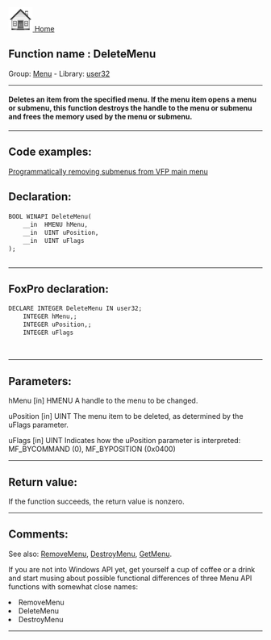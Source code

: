 [<img src="../../images/home.png"> Home ](https://github.com/VFPX/Win32API)  

## Function name : DeleteMenu
Group: [Menu](../../functions_group.md#Menu)  -  Library: [user32](../../Libraries.md#user32)  
***  


#### Deletes an item from the specified menu. If the menu item opens a menu or submenu, this function destroys the handle to the menu or submenu and frees the memory used by the menu or submenu.
***  


## Code examples:
[Programmatically removing submenus from VFP main menu](../../samples/sample_258.md)  

## Declaration:
```foxpro  
BOOL WINAPI DeleteMenu(
	__in  HMENU hMenu,
	__in  UINT uPosition,
	__in  UINT uFlags
);
  
```  
***  


## FoxPro declaration:
```foxpro  
DECLARE INTEGER DeleteMenu IN user32;
	INTEGER hMenu,;
	INTEGER uPosition,;
	INTEGER uFlags

  
```  
***  


## Parameters:
hMenu [in]
HMENU
A handle to the menu to be changed.

uPosition [in]
UINT
The menu item to be deleted, as determined by the uFlags parameter.

uFlags [in]
UINT
Indicates how the uPosition parameter is interpreted: MF_BYCOMMAND (0), MF_BYPOSITION (0x0400)  
***  


## Return value:
If the function succeeds, the return value is nonzero.  
***  


## Comments:
See also: [RemoveMenu](..//RemoveMenu.md), [DestroyMenu](../user32/DestroyMenu.md), [GetMenu](../user32/GetMenu.md).  
  
If you are not into Windows API yet, get yourself a cup of coffee or a drink and start musing about possible functional differences of three Menu API functions with somewhat close names:  
  
<li>RemoveMenu  
<li>DeleteMenu  
<li>DestroyMenu  
  
  
***  

